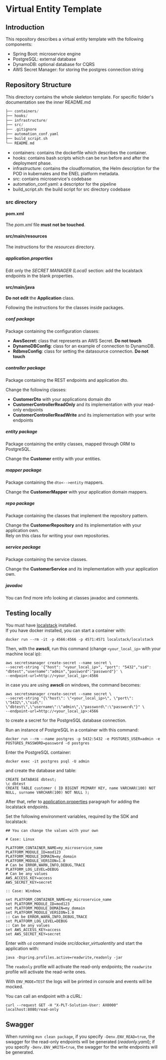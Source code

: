 # Virtual Entity Template

## Introduction

This repository describes a virtual entity template with the following components:
* Spring Boot: microservice engine
* PostgreSQL: external database 
* DynamoDB: optional database for CQRS
* AWS Secret Manager: for storing the postgres connection string

## Repository Structure

This directory contains the whole skeleton template. For specific folder's documentation see the inner README.md 

~~~c
├── containers/
├── hooks/
├── infrastructure/
├── src/
├── .gitignore
├── automation_conf.yaml
├── build_script.sh
└── README.md
~~~

* containers: contains the dockerfile which describes the container.
* hooks: contains bash scripts which can be run before and after the deployment phase.
* infrastructure: contains the cloudformation, the Helm description for the POD in kubernates and the ENEL platform metadata.
* src: contains microservice's codebase
* automation_conf.yaml: a descriptor for the pipeline
* build_script.sh: the build script for src directory codebase 

### src directory

#### pom.xml

The *pom.xml* file **must not be touched**.

#### src/main/resources

The instructions for the *resources* directory.

##### application.properties

Edit only the *SECRET MANAGER (Local)* section: add the localstack endpoints in the blank properties.

#### src/main/java

**Do not edit** the **Application** class.

Following the instructions for the classes inside packages.

##### conf package

Package containing the configuration classes:

* **AwsSecret**: class that represents an AWS Secret. **Do not touch**
* **DynamoDBConfig**: class for an example of connection to DynamoDB.
* **RdbmsConfig**: class for setting the datasource connection. **Do not touch**
  
##### controller package

Package containing the REST endpoints and application dto.

Change the following classes:

* **CustomerDto** with your applications domain dto
* **CustomerControllerReadOnly** and its implementation with your read-only endpoints
* **CustomerControllerReadWrite** and its implementation with your write endpoints

##### entity package

Package containing the entity classes, mapped through ORM to PostgreSQL.

Change the **Customer** entity with your entities.

##### mapper package

Package containing the `dto<-->entity` mappers.

Change the **CustomerMapper** with your application domain mappers.

##### repo package

Package containing the classes that implement the repository pattern.

Change the **CustomerRepository** and its implementation with your application own.\
Rely on this class for writing your own repositories.

##### service package

Package containing the service classes.

Change the **CustomerService** and its implementation with your application own.


##### javadoc

You can find more info looking at classes javadoc and comments.

## Testing locally

You must have [localstack](https://github.com/localstack/localstack) installed.\
If you have docker installed, you can start a container with:

```shell
docker run --rm -it -p 4566:4566 -p 4571:4571 localstack/localstack
```

Then, with the **awscli**, run this command (change `<your_local_ip>` with your machine local ip):

```shell
aws secretsmanager create-secret --name secret \
--secret-string '{"host": "<your_local_ip>", "port": "5432","sid": "dbtest","username":"admin","password":"password"}' \
--endpoint-url=http://<your_local_ip>:4566
```
in case you are using **awscli** on windows, the command becomes:

```shell
aws secretsmanager create-secret --name secret \
--secret-string "{\"host\": \"<your_local_ip>\", \"port\": \"5432\",\"sid\": \"dbtest\",\"username\":\"admin\",\"password\":\"password\"}" \
--endpoint-url=http://<your_local_ip>:4566
```

to create a secret for the PostgreSQL database connection.

Run an instance of PostgreSQL in a container with this command:

```shell
docker run --rm --name postgres -p 5432:5432 -e POSTGRES_USER=admin -e POSTGRES_PASSWORD=password -d postgres
```

Enter the PostgreSQL container:

```shell
docker exec -it postgres psql -U admin
```

and create the database and table:

```shell
CREATE DATABASE dbtest;
\c dbtest
CREATE TABLE customer ( ID BIGINT PRIMARY KEY, name VARCHAR(100) NOT NULL, surname VARCHAR(100) NOT NULL );
```

After that, refer to [application.properties](#applicationproperties) paragraph for adding the localstack endpoints.

Set the following environment variables, required by the SDK and localstack:

```shell
## You can change the values with your own

# Case: Linux

PLATFORM_CONTAINER_NAME=my_microservice_name
PLATFORM_MODULE_ID=mod123
PLATFORM_MODULE_DOMAIN=my_domain
PLATFORM_MODULE_VERSION=1.0
# Can be ERROR,WARN,INFO,DEBUG,TRACE
PLATFORM_LOG_LEVEL=DEBUG
# Can be any values
AWS_ACCESS_KEY=access
AWS_SECRET_KEY=secret

:: Case: Windows

set PLATFORM_CONTAINER_NAME=my_microservice_name
set PLATFORM_MODULE_ID=mod123
set PLATFORM_MODULE_DOMAIN=my_domain
set PLATFORM_MODULE_VERSION=1.0
:: Can be ERROR,WARN,INFO,DEBUG,TRACE
set PLATFORM_LOG_LEVEL=DEBUG
:: Can be any values
set AWS_ACCESS_KEY=access
set AWS_SECRET_KEY=secret
```

Enter with `cd` command inside *src/docker_virtualentity* and start the application with:

```shell
java -Dspring.profiles.active=readwrite,readonly -jar
```

The `readonly` profile will activate the read-only endpoints; the `readwrite` profile will activate the read-write ones.

With `ENV_MODE=TEST` the logs will be printed in console and events will be mocked.

You can call an endpoint with a cURL:

```shell
curl --request GET -H "X-PLT-Solution-User: AX0000" localhost:8080/read-only
```

## Swagger

When running `mvn clean package`, if you specify `-Denv.ENV_READ=true`, the swagger for the read-only
endpoints will be generated (*readonly.yaml*); if you specify `-Denv.ENV_WRITE=true`, the swagger for the write endpoints will
be generated.
